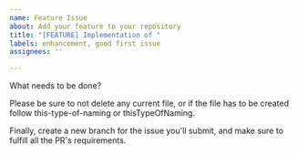 ```yaml
---
name: Feature Issue
about: Add your feature to your repository
title: "[FEATURE] Implementation of "
labels: enhancement, good first issue
assignees: ''

---
```


What needs to be done?

Please be sure to not delete any current file, or if the file has to be created follow this-type-of-naming or thisTypeOfNaming.

Finally, create a new branch for the issue you'll submit, and make sure to fulfill all the PR's requirements.
